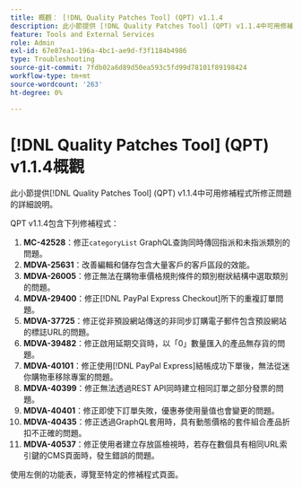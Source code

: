 ```yaml
---
title: 概觀： [!DNL Quality Patches Tool] (QPT) v1.1.4
description: 此小節提供 [!DNL Quality Patches Tool] (QPT) v1.1.4中可用修補程式所修正問題的詳細說明。
feature: Tools and External Services
role: Admin
exl-id: 67e87ea1-196a-4bc1-ae9d-f3f1184b4986
type: Troubleshooting
source-git-commit: 7fdb02a6d89d50ea593c5fd99d78101f89198424
workflow-type: tm+mt
source-wordcount: '263'
ht-degree: 0%

---
```


# [!DNL Quality Patches Tool] (QPT) v1.1.4概觀

此小節提供[!DNL Quality Patches Tool] (QPT) v1.1.4中可用修補程式所修正問題的詳細說明。

QPT v1.1.4包含下列修補程式：

1. **MC-42528**：修正`categoryList` GraphQL查詢同時傳回指派和未指派類別的問題。
1. **MDVA-25631**：改善編輯和儲存包含大量客戶的客戶區段的效能。
1. **MDVA-26005**：修正無法在購物車價格規則條件的類別樹狀結構中選取類別的問題。
1. **MDVA-29400**：修正[!DNL PayPal Express Checkout]所下的重複訂單問題。
1. **MDVA-37725**：修正從非預設網站傳送的非同步訂購電子郵件包含預設網站的標誌URL的問題。
1. **MDVA-39482**：修正啟用延期交貨時，以「0」數量匯入的產品無存貨的問題。
1. **MDVA-40101**：修正使用[!DNL PayPal Express]結帳成功下單後，無法從迷你購物車移除專案的問題。
1. **MDVA-40399**：修正無法透過REST API同時建立相同訂單之部分發票的問題。
1. **MDVA-40401**：修正即使下訂單失敗，優惠券使用量值也會變更的問題。
1. **MDVA-40435**：修正透過GraphQL套用時，具有動態價格的套件組合產品折扣不正確的問題。
1. **MDVA-40537**：修正使用者建立存放區檢視時，若存在數個具有相同URL索引鍵的CMS頁面時，發生錯誤的問題。

使用左側的功能表，導覽至特定的修補程式頁面。
